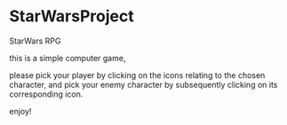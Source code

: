 # StarWarsProject
StarWars RPG


this is a simple computer game,

please pick your player by clicking on the icons relating to the chosen character, and 
pick your enemy character by subsequently clicking on its corresponding icon. 


enjoy!